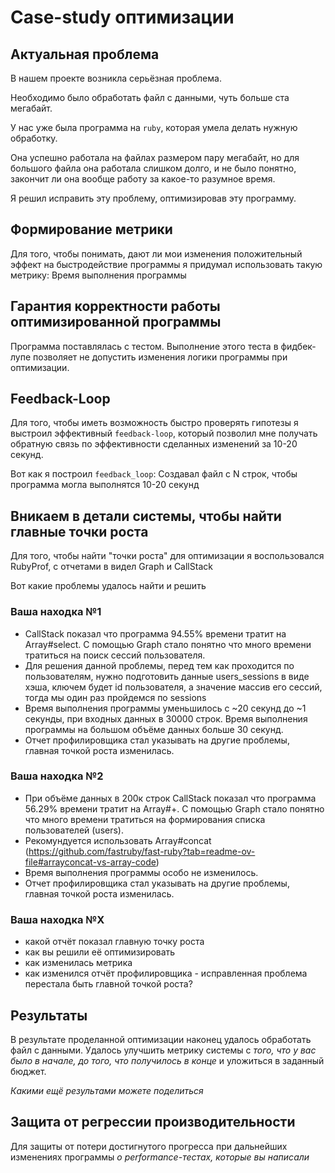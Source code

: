 # Case-study оптимизации

## Актуальная проблема
В нашем проекте возникла серьёзная проблема.

Необходимо было обработать файл с данными, чуть больше ста мегабайт.

У нас уже была программа на `ruby`, которая умела делать нужную обработку.

Она успешно работала на файлах размером пару мегабайт, но для большого файла она работала слишком долго, и не было понятно, закончит ли она вообще работу за какое-то разумное время.

Я решил исправить эту проблему, оптимизировав эту программу.

## Формирование метрики
Для того, чтобы понимать, дают ли мои изменения положительный эффект на быстродействие программы я придумал использовать такую метрику: Время выполнения программы

## Гарантия корректности работы оптимизированной программы
Программа поставлялась с тестом. Выполнение этого теста в фидбек-лупе позволяет не допустить изменения логики программы при оптимизации.

## Feedback-Loop
Для того, чтобы иметь возможность быстро проверять гипотезы я выстроил эффективный `feedback-loop`, который позволил мне получать обратную связь по эффективности сделанных изменений за 10-20 секунд.

Вот как я построил `feedback_loop`: Создавал файл с N строк, чтобы программа могла выполнятся 10-20 секунд

## Вникаем в детали системы, чтобы найти главные точки роста
Для того, чтобы найти "точки роста" для оптимизации я воспользовался RubyProf, с отчетами в видел Graph и CallStack

Вот какие проблемы удалось найти и решить

### Ваша находка №1
- CallStack показал что программа 94.55% времени тратит на Array#select. С помощью Graph стало понятно что много времени тратиться на поиск сессий пользователя.
- Для решения данной проблемы, перед тем как проходится по пользователям, нужно подготовить данные users_sessions в виде хэша, ключем будет id пользователя, а значение массив его сессий, тогда мы один раз пройдемся по sessions
- Время выполнения программы уменьшилось с ~20 секунд до ~1 секунды, при входных данных в 30000 строк. Время выполнения программы на большом объёме данных больше 30 секунд.
- Отчет профилировщика стал указывать на другие проблемы, главная точкой роста изменилась.

### Ваша находка №2
- При объёме данных в 200к строк CallStack показал что программа 56.29%  времени тратит на Array#+. С помощью Graph стало понятно что много времени тратиться на формирования списка пользователей (users).
- Рекомундуется использовать Array#concat (https://github.com/fastruby/fast-ruby?tab=readme-ov-file#arrayconcat-vs-array-code)
- Время выполнения программы особо не изменилось.
- Отчет профилировщика стал указывать на другие проблемы, главная точкой роста изменилась.

### Ваша находка №X
- какой отчёт показал главную точку роста
- как вы решили её оптимизировать
- как изменилась метрика
- как изменился отчёт профилировщика - исправленная проблема перестала быть главной точкой роста?

## Результаты
В результате проделанной оптимизации наконец удалось обработать файл с данными.
Удалось улучшить метрику системы с *того, что у вас было в начале, до того, что получилось в конце* и уложиться в заданный бюджет.

*Какими ещё результами можете поделиться*

## Защита от регрессии производительности
Для защиты от потери достигнутого прогресса при дальнейших изменениях программы *о performance-тестах, которые вы написали*

